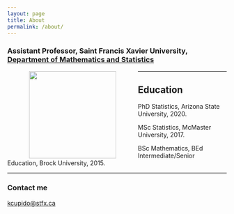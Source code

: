 ```yaml
---
layout: page
title: About
permalink: /about/
---
```

### Assistant Professor, Saint Francis Xavier University, <a href="http://www2.mystfx.ca/math-stats/mathematics-statistics">Department of Mathematics and Statistics</a>

<img align="left" hspace="50" height = "200" src="https://cupidok.github.io/images/KC.jpg" /> 


<hr>





## Education

PhD Statistics, Arizona State University, 2020.

MSc Statistics, McMaster University, 2017.

BSc Mathematics, BEd Intermediate/Senior Education, Brock University, 2015.
<hr>




### Contact me

[kcupido@stfx.ca](mailto:kcupido@stfx.ca)

